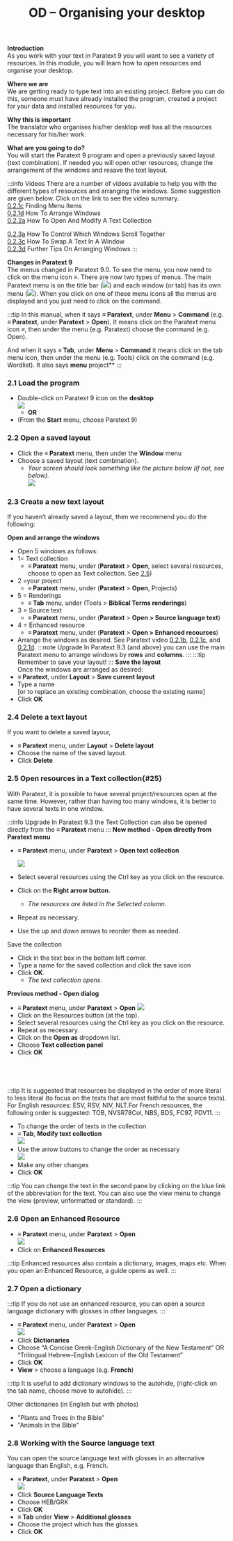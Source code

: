 ﻿---
title: 2. OD – Organising your desktop 
---

**Introduction**  
As you work with your text in Paratext 9 you will want to see a variety of resources. In this module, you will learn how to open resources and organise your desktop.

**Where we are**  
We are getting ready to type text into an existing project. Before you can do this, someone must have already installed the program, created a project for your data and installed resources for you.

**Why this is important**  
The translator who organises his/her desktop well has all the resources necessary for his/her work.

**What are you going to do?**  
You will start the Paratext 9 program and open a previously saved layout (text combination). If needed you will open other resources, change the arrangement of the windows and resave the text layout.

:::info Videos 
There are a number of videos available to help you with the different types of resources and arranging the windows. Some suggestion are given below. Click on the link to see the video summary.  
[0.2.1c](../../Video-summaries/01-Introduction/0.2.Navigation/0.2.1c.md) Finding Menu Items  
[0.2.1d](../../Video-summaries/01-Introduction/0.2.Navigation/0.2.1d.md) How To Arrange Windows  
[0.2.2a](../../Video-summaries/01-Introduction/0.2.Navigation/0.2.2a.md) How To Open And Modify A Text Collection

[0.2.3a](../../Video-summaries/01-Introduction/0.2.Navigation/0.2.3a.md) How To Control Which Windows Scroll Together  
[0.2.3c](../../Video-summaries/01-Introduction/0.2.Navigation/0.2.3c.md) How To Swap A Text In A Window  
[0.2.3d](../../Video-summaries/01-Introduction/0.2.Navigation/0.2.3d.md) Further Tips On Arranging Windows
:::

**Changes in Paratext 9**  
The menus changed in Paratext 9.0. To see the menu, you now need to click on the menu icon ≡. There are now two types of menus. The main Paratext menu is on the title bar (![](../media/a7c437f2736cb28b0dff7abd780f5f94.png)) and each window (or tab) has its own menu (![](../media/65ab77824a1e025fac1bf88feb6ba66f.png)). When you click on one of these menu icons all the menus are displayed and you just need to click on the command.

:::tip
In this manual, when it says **≡ Paratext**, under **Menu** \> **Command** (e.g. **≡ Paratext**, under **Paratext** \> **Open**). It means click on the Paratext menu icon ≡, then under the menu (e.g. Paratext) choose the command (e.g. Open). 

And when it says **≡ Tab**, under **Menu** \> **Command** it means click on the tab menu icon, then under the menu (e.g. Tools) click on the command (e.g. Wordlist). It also says **menu** project**
:::

### 2.1 Load the program
-  Double-click on Paratext 9 icon on the **desktop**  
   ![](../media/b2697bb533e7765029252c8d51301dc9.png)  
    -  **OR**  
-  (From the **Start** menu, choose Paratext 9)

### 2.2 Open a saved layout
-  Click the **≡ Paratext** menu, then under the **Window** menu
-  Choose a saved layout (text combination).  
    -  *Your screen should look something like the picture below (if not, see below).*  
    ![](../media/04940ad26e529e9718ce606e1fbda153.png)
### 2.3 Create a new text layout
If you haven’t already saved a layout, then we recommend you do the following:

**Open and arrange the windows**
-  Open 5 windows as follows:
-  1= Text collection
     -  **≡ Paratext** menu, under (**Paratext** \> **Open**, select several resources, choose to open as Text collection. See [2.5](/Training-Manual/02-Stage-1/2.OD.md#25))
-  2 =your project
     -  **≡ Paratext** menu, under (**Paratext** \> **Open**, Projects)
-  5 = Renderings
     -  **≡ Tab** menu, under (Tools \> **Biblical Terms renderings**)
-  3 = Source text
     -  **≡ Paratext** menu, under (**Paratext** \> **Open \> Source language text**)
-  4 = Enhanced resource
     -  **≡ Paratext** menu, under (**Paratext** \> **Open \> Enhanced recources**)
-  Arrange the windows as desired. See Paratext video [0.2.1b](../../Video-summaries/01-Introduction/0.2.Navigation/0.2.1b.md), [0.2.1c](../../Video-summaries/01-Introduction/0.2.Navigation/0.2.1c.md), and [0.2.1d](../../Video-summaries/01-Introduction/0.2.Navigation/0.2.1d.md).
:::note Upgrade
In Paratext 9.3 (and above) you can use the main Paratext menu to arrange windows by **rows** and **columns**.
:::
:::tip
Remember to save your layout!
:::
**Save the layout**  
Once the windows are arranged as desired:
-  **≡ Paratext**, under **Layout** \> **Save current layout**
-  Type a name  
    [or to replace an existing combination, choose the existing name]  
-  Click **OK**

### 2.4 Delete a text layout
If you want to delete a saved layour,

-  **≡ Paratext** menu, under **Layout** \> **Delete layout**
-  Choose the name of the saved layout.
-  Click **Delete**

### 2.5 Open resources in a Text collection{#25}
With Paratext, it is possible to have several project/resources open at the same time. However, rather than having too many windows, it is better to have several texts in one window.

:::info Upgrade
In Paratext 9.3 the Text Collection can also be opened directly from the **≡ Paratext** menu
:::
**New method - Open directly from Paratext menu**
-  **≡ Paratext** menu, under **Paratext** \> **Open text collection**


   ![](../media/OpenTextCol.png)
-  Select several resources using the Ctrl key as you click on the resource.
-  Click on the **Right arrow button**.  
    -  *The resources are listed in the Selected column*.
-  Repeat as necessary.
-  Use the up and down arrows to reorder them as needed.

Save the collection 
-  Click in the text box in the bottom left corner.
-  Type a name for the saved collection and click the save icon
-  Click **OK**.
   -  *The text collection opens*.

**Previous method - Open dialog**
-  **≡ Paratext** menu, under **Paratext** \> **Open**
    ![](../media/OpenText.en.png)
-  Click on the Resources button (at the top).
-  Select several resources using the Ctrl key as you click on the resource.
-  Repeat as necessary.
-  Click on the **Open as** dropdown list.
-  Choose **Text collection panel**
-  Click **OK**


 
-----


:::tip
It is suggested that resources be displayed in the order of more literal to less literal (to focus on the texts that are most faithful to the source texts). For English resources: ESV, RSV, NIV, NLT.For French resources, the following order is suggested: TOB, NVSR78Col, NBS, BDS, FC97, PDV11. 
:::

-  To change the order of texts in the collection
-  **≡ Tab**, **Modify text collection**  
    ![](../media/a356ed446662b836196dfcc07a8847b1.png)
-  Use the arrow buttons to change the order as necessary  
    ![](../media/52dd938c6ab8c8d2d540e062c9848466.png)
-  Make any other changes
-  Click **OK**

:::tip
You can change the text in the second pane by clicking on the blue link of the abbreviation for the text. You can also use the view menu to change the view (preview, unformatted or standard).
:::

### 2.6 Open an Enhanced Resource
-  **≡ Paratext** menu, under **Paratext** \> **Open**  
    ![](../media/952eee9519e0b51a2f4c65c541b00845.png)
-  Click on **Enhanced Resources**

:::tip
Enhanced resources also contain a dictionary, images, maps etc. When you open an Enhanced Resource, a guide opens as well.
:::

### 2.7 Open a dictionary
:::tip
If you do not use an enhanced resource, you can open a source language dictionary with glosses in other languages.
:::

-  **≡ Paratext** menu, under **Paratext** \> **Open**  
    ![](../media/24e00b1d05ecbd259476304fbe830e92.png)
-  Click **Dictionaries**
-  Choose “A Concise Greek-English Dictionary of the New Testament” OR “Trilingual Hebrew-English Lexicon of the Old Testament”
-  Click **OK**
-  **View** \> choose a language (e.g. **French**)

:::tip
It is useful to add dictionary windows to the autohide, (right-click on the tab name, choose move to autohide).
:::

Other dictionaries (in English but with photos)

-  "Plants and Trees in the Bible"
-  "Animals in the Bible"

### 2.8 Working with the Source language text
You can open the source language text with glosses in an alternative language than English, e.g. French.

-  **≡ Paratext**, under **Paratext** \> **Open**  
    ![](../media/fc13d7ce221e68b16bd8260ae130c598.png)
-  Click **Source Language Texts**
-  Choose HEB/GRK
-  Click **OK**
-  **≡ Tab** under **View** \> **Additional glosses**
-  Choose the project which has the glosses
-  Click **OK**
